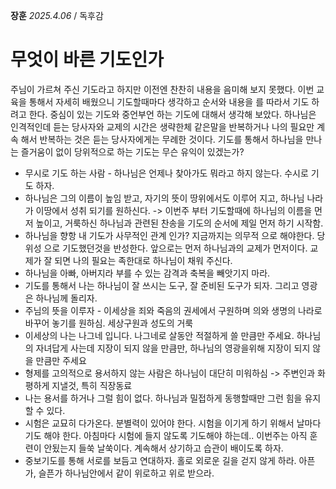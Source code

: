 **장훈** _2025.4.06_ / 독후감  
# 무엇이 바른 기도인가
주님이 가르쳐 주신 기도라고 하지만 이전엔 찬찬히 내용을 음미해 보지 못했다. 이번 교육을 통해서 자세히 배웠으니 기도할때마다 생각하고 순서와 내용을 를 따라서 기도 하려고 한다. 중심이 있는 기도와 중언부언 하는 기도에 대해서 생각해 보았다. 하나님은 인격적인데 듣는 당사자와 교제의 시간은 생략한체 같은말을 반복하거나 나의 필요만 계속 해서 반복하는 것은 듣는 당사자에게는 무례한 것이다. 기도를 통해서 하나님을 만나는 즐거움이 없이 당위적으로 하는 기도는 무슨 유익이 있겠는가?

* 무시로 기도 하는 사람 - 하나님은 언제나 찾아가도 뭐라고 하지 않는다. 수시로 기도 하자.
* 하나님은 그의 이름이 높임 받고, 자기의 뜻이 땅위에서도 이루어 지고, 하나님 나라가 이땅에서 성취 되기를 원하신다. -> 이번주 부터 기도할때에 하나님의 이름을 먼저 높이고, 거룩하신 하나님과 관련된 찬송을 기도의 순서에 제일 먼저 하기 시작함. 
* 하나님을 향항 내 기도가 사무적인 관계 인가? 지금까지는 의무적 으로 해야한다. 당위성 으로 기도했던것을 반성한다. 앞으로는 먼저 하나님과의 교제가 먼저이다. 교제가 잘 되면 나의 필요는 족한대로 하나님이 채워 주신다.
* 하나님을 아빠, 아버지라 부를 수 있는 감격과 축복을 빼앗기지 마라.
* 기도를 통해서 나는 하나님이 잘 쓰시는 도구, 잘 준비된 도구가 되자. 그리고 영광은 하나님께 돌리자.
* 주님의 뜻을 이루자 - 이세상을 죄와 죽음의 권세에서 구원하며 의와 생명의 나라로 바꾸어 놓기를 원하심. 세상구원과 성도의 거룩
* 이세상의 나는 나그네 입니다. 나그네로 살동안 적절하게 쓸 만큼만 주세요. 하나님의 자녀답게 사는데 지장이 되지 않을 만큼만, 하나님의 영광을위해 지장이 되지 않을 만큼만 주세요
* 형제를 고의적으로 용서하지 않는 사람은 하나님이 대단히 미워하심 -> 주변인과 화평하게 지낼것, 특히 직장동료
* 나는 용서를 하거나 그럴 힘이 없다. 하나님과 밀접하게 동행할때만 그런 힘을 유지 할 수 있다.
* 시험은 교묘히 다가온다. 분별력이 있어야 한다. 시험을 이기게 하기 위해서 날마다 기도 해야 한다. 아침마다 시험에 들지 않도록 기도해야 하는데.. 이번주는 아직 훈련이 안됬는지 들쑥 날쑥이다. 계속해서 상기하고 습관이 배이도록 하자.
* 중보기도를 통해 서로를 보듬고 연대하자. 홀로 외로운 길을 걷지 않게 하라. 아픈가, 슬픈가 하나님안에서 같이 위로하고 위로 받으라.
